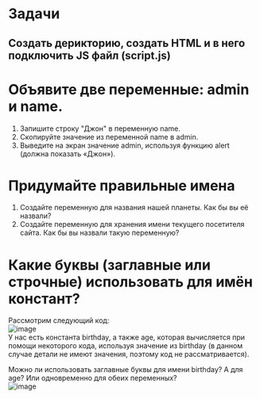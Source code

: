 # Задачи  
## Создать дерикторию, создать HTML и в него подключить JS файл (script.js)
# Объявите две переменные: admin и name.  
1. Запишите строку "Джон" в переменную name.  
2. Скопируйте значение из переменной name в admin.  
3. Выведите на экран значение admin, используя функцию alert (должна показать «Джон»).  

# Придумайте правильные имена  
1. Создайте переменную для названия нашей планеты. Как бы вы её назвали?  
2. Создайте переменную для хранения имени текущего посетителя сайта. Как бы вы назвали такую переменную?  

# Какие буквы (заглавные или строчные) использовать для имён констант?  
Рассмотрим следующий код:  
![image](https://user-images.githubusercontent.com/113675674/196187104-c2a6bf40-c8ec-4fb0-9ec6-5417314f49bf.png)  
У нас есть константа birthday, а также age, которая вычисляется при помощи некоторого кода, используя значение из birthday (в данном случае детали не имеют значения, поэтому код не рассматривается).  

Можно ли использовать заглавные буквы для имени birthday? А для age? Или одновременно для обеих переменных?  
![image](https://user-images.githubusercontent.com/113675674/196187200-ecdfd95c-2162-4357-bd2f-4f6ea7aaf618.png)

